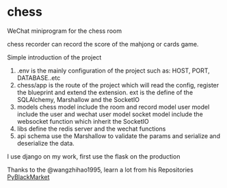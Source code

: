 # chess
WeChat miniprogram for the chess room

chess recorder can record the score of the mahjong or cards game.

Simple introduction of the project

1. .env is the mainly configuration of the project
    such as: HOST, PORT, DATABASE..etc
2.  chess/app is the route of the project which will read the config, register the blueprint and extend the extension.
    ext is the define of the SQLAlchemy, Marshallow and the SocketIO
3.  models
    chess model include the room and record model
    user model include the user and wechat user model
    socket model include the websocket function which inherit the SocketIO
4.  libs
   define the redis server and the wechat functions
5.  api
    schema use the Marshallow to validate the params and serialize and deserialize the data.
    
I use django on my work, first use the flask on the production

Thanks to the @wangzhihao1995, learn a lot from his Repositories [PyBlackMarket](https://github.com/wangzhihao1995/PyBlackMarket)